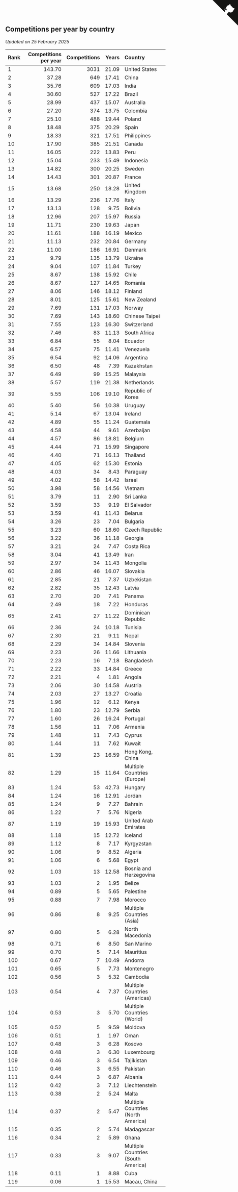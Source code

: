## Competitions per year by country

*Updated on 25 February 2025*

| Rank | Competitions per year | Competitions | Years | Country |
| :--- | ---: | ---: | ---: | :--- |
| 1 | 143.70 | 3031 | 21.09 | United States |
| 2 | 37.28 | 649 | 17.41 | China |
| 3 | 35.76 | 609 | 17.03 | India |
| 4 | 30.60 | 527 | 17.22 | Brazil |
| 5 | 28.99 | 437 | 15.07 | Australia |
| 6 | 27.20 | 374 | 13.75 | Colombia |
| 7 | 25.10 | 488 | 19.44 | Poland |
| 8 | 18.48 | 375 | 20.29 | Spain |
| 9 | 18.33 | 321 | 17.51 | Philippines |
| 10 | 17.90 | 385 | 21.51 | Canada |
| 11 | 16.05 | 222 | 13.83 | Peru |
| 12 | 15.04 | 233 | 15.49 | Indonesia |
| 13 | 14.82 | 300 | 20.25 | Sweden |
| 14 | 14.43 | 301 | 20.87 | France |
| 15 | 13.68 | 250 | 18.28 | United Kingdom |
| 16 | 13.29 | 236 | 17.76 | Italy |
| 17 | 13.13 | 128 | 9.75 | Bolivia |
| 18 | 12.96 | 207 | 15.97 | Russia |
| 19 | 11.71 | 230 | 19.63 | Japan |
| 20 | 11.61 | 188 | 16.19 | Mexico |
| 21 | 11.13 | 232 | 20.84 | Germany |
| 22 | 11.00 | 186 | 16.91 | Denmark |
| 23 | 9.79 | 135 | 13.79 | Ukraine |
| 24 | 9.04 | 107 | 11.84 | Turkey |
| 25 | 8.67 | 138 | 15.92 | Chile |
| 26 | 8.67 | 127 | 14.65 | Romania |
| 27 | 8.06 | 146 | 18.12 | Finland |
| 28 | 8.01 | 125 | 15.61 | New Zealand |
| 29 | 7.69 | 131 | 17.03 | Norway |
| 30 | 7.69 | 143 | 18.60 | Chinese Taipei |
| 31 | 7.55 | 123 | 16.30 | Switzerland |
| 32 | 7.46 | 83 | 11.13 | South Africa |
| 33 | 6.84 | 55 | 8.04 | Ecuador |
| 34 | 6.57 | 75 | 11.41 | Venezuela |
| 35 | 6.54 | 92 | 14.06 | Argentina |
| 36 | 6.50 | 48 | 7.39 | Kazakhstan |
| 37 | 6.49 | 99 | 15.25 | Malaysia |
| 38 | 5.57 | 119 | 21.38 | Netherlands |
| 39 | 5.55 | 106 | 19.10 | Republic of Korea |
| 40 | 5.40 | 56 | 10.38 | Uruguay |
| 41 | 5.14 | 67 | 13.04 | Ireland |
| 42 | 4.89 | 55 | 11.24 | Guatemala |
| 43 | 4.58 | 44 | 9.61 | Azerbaijan |
| 44 | 4.57 | 86 | 18.81 | Belgium |
| 45 | 4.44 | 71 | 15.99 | Singapore |
| 46 | 4.40 | 71 | 16.13 | Thailand |
| 47 | 4.05 | 62 | 15.30 | Estonia |
| 48 | 4.03 | 34 | 8.43 | Paraguay |
| 49 | 4.02 | 58 | 14.42 | Israel |
| 50 | 3.98 | 58 | 14.56 | Vietnam |
| 51 | 3.79 | 11 | 2.90 | Sri Lanka |
| 52 | 3.59 | 33 | 9.19 | El Salvador |
| 53 | 3.59 | 41 | 11.43 | Belarus |
| 54 | 3.26 | 23 | 7.04 | Bulgaria |
| 55 | 3.23 | 60 | 18.60 | Czech Republic |
| 56 | 3.22 | 36 | 11.18 | Georgia |
| 57 | 3.21 | 24 | 7.47 | Costa Rica |
| 58 | 3.04 | 41 | 13.49 | Iran |
| 59 | 2.97 | 34 | 11.43 | Mongolia |
| 60 | 2.86 | 46 | 16.07 | Slovakia |
| 61 | 2.85 | 21 | 7.37 | Uzbekistan |
| 62 | 2.82 | 35 | 12.43 | Latvia |
| 63 | 2.70 | 20 | 7.41 | Panama |
| 64 | 2.49 | 18 | 7.22 | Honduras |
| 65 | 2.41 | 27 | 11.22 | Dominican Republic |
| 66 | 2.36 | 24 | 10.18 | Tunisia |
| 67 | 2.30 | 21 | 9.11 | Nepal |
| 68 | 2.29 | 34 | 14.84 | Slovenia |
| 69 | 2.23 | 26 | 11.66 | Lithuania |
| 70 | 2.23 | 16 | 7.18 | Bangladesh |
| 71 | 2.22 | 33 | 14.84 | Greece |
| 72 | 2.21 | 4 | 1.81 | Angola |
| 73 | 2.06 | 30 | 14.58 | Austria |
| 74 | 2.03 | 27 | 13.27 | Croatia |
| 75 | 1.96 | 12 | 6.12 | Kenya |
| 76 | 1.80 | 23 | 12.79 | Serbia |
| 77 | 1.60 | 26 | 16.24 | Portugal |
| 78 | 1.56 | 11 | 7.06 | Armenia |
| 79 | 1.48 | 11 | 7.43 | Cyprus |
| 80 | 1.44 | 11 | 7.62 | Kuwait |
| 81 | 1.39 | 23 | 16.59 | Hong Kong, China |
| 82 | 1.29 | 15 | 11.64 | Multiple Countries (Europe) |
| 83 | 1.24 | 53 | 42.73 | Hungary |
| 84 | 1.24 | 16 | 12.91 | Jordan |
| 85 | 1.24 | 9 | 7.27 | Bahrain |
| 86 | 1.22 | 7 | 5.76 | Nigeria |
| 87 | 1.19 | 19 | 15.93 | United Arab Emirates |
| 88 | 1.18 | 15 | 12.72 | Iceland |
| 89 | 1.12 | 8 | 7.17 | Kyrgyzstan |
| 90 | 1.06 | 9 | 8.52 | Algeria |
| 91 | 1.06 | 6 | 5.68 | Egypt |
| 92 | 1.03 | 13 | 12.58 | Bosnia and Herzegovina |
| 93 | 1.03 | 2 | 1.95 | Belize |
| 94 | 0.89 | 5 | 5.65 | Palestine |
| 95 | 0.88 | 7 | 7.98 | Morocco |
| 96 | 0.86 | 8 | 9.25 | Multiple Countries (Asia) |
| 97 | 0.80 | 5 | 6.28 | North Macedonia |
| 98 | 0.71 | 6 | 8.50 | San Marino |
| 99 | 0.70 | 5 | 7.14 | Mauritius |
| 100 | 0.67 | 7 | 10.49 | Andorra |
| 101 | 0.65 | 5 | 7.73 | Montenegro |
| 102 | 0.56 | 3 | 5.32 | Cambodia |
| 103 | 0.54 | 4 | 7.37 | Multiple Countries (Americas) |
| 104 | 0.53 | 3 | 5.70 | Multiple Countries (World) |
| 105 | 0.52 | 5 | 9.59 | Moldova |
| 106 | 0.51 | 1 | 1.97 | Oman |
| 107 | 0.48 | 3 | 6.28 | Kosovo |
| 108 | 0.48 | 3 | 6.30 | Luxembourg |
| 109 | 0.46 | 3 | 6.54 | Tajikistan |
| 110 | 0.46 | 3 | 6.55 | Pakistan |
| 111 | 0.44 | 3 | 6.87 | Albania |
| 112 | 0.42 | 3 | 7.12 | Liechtenstein |
| 113 | 0.38 | 2 | 5.24 | Malta |
| 114 | 0.37 | 2 | 5.47 | Multiple Countries (North America) |
| 115 | 0.35 | 2 | 5.74 | Madagascar |
| 116 | 0.34 | 2 | 5.89 | Ghana |
| 117 | 0.33 | 3 | 9.07 | Multiple Countries (South America) |
| 118 | 0.11 | 1 | 8.88 | Cuba |
| 119 | 0.06 | 1 | 15.53 | Macau, China |


<a href="https://github.com/JustinTimeCuber/wca_statistics" class="github-corner" aria-label="View source on Github"><svg width="80" height="80" viewBox="0 0 250 250" style="fill:#151513; color:#fff; position: absolute; top: 0; border: 0; right: 0;" aria-hidden="true"><path d="M0,0 L115,115 L130,115 L142,142 L250,250 L250,0 Z"></path><path d="M128.3,109.0 C113.8,99.7 119.0,89.6 119.0,89.6 C122.0,82.7 120.5,78.6 120.5,78.6 C119.2,72.0 123.4,76.3 123.4,76.3 C127.3,80.9 125.5,87.3 125.5,87.3 C122.9,97.6 130.6,101.9 134.4,103.2" fill="currentColor" style="transform-origin: 130px 106px;" class="octo-arm"></path><path d="M115.0,115.0 C114.9,115.1 118.7,116.5 119.8,115.4 L133.7,101.6 C136.9,99.2 139.9,98.4 142.2,98.6 C133.8,88.0 127.5,74.4 143.8,58.0 C148.5,53.4 154.0,51.2 159.7,51.0 C160.3,49.4 163.2,43.6 171.4,40.1 C171.4,40.1 176.1,42.5 178.8,56.2 C183.1,58.6 187.2,61.8 190.9,65.4 C194.5,69.0 197.7,73.2 200.1,77.6 C213.8,80.2 216.3,84.9 216.3,84.9 C212.7,93.1 206.9,96.0 205.4,96.6 C205.1,102.4 203.0,107.8 198.3,112.5 C181.9,128.9 168.3,122.5 157.7,114.1 C157.9,116.9 156.7,120.9 152.7,124.9 L141.0,136.5 C139.8,137.7 141.6,141.9 141.8,141.8 Z" fill="currentColor" class="octo-body"></path></svg></a><style>.github-corner:hover .octo-arm{animation:octocat-wave 560ms ease-in-out}@keyframes octocat-wave{0%,100%{transform:rotate(0)}20%,60%{transform:rotate(-25deg)}40%,80%{transform:rotate(10deg)}}@media (max-width:500px){.github-corner:hover .octo-arm{animation:none}.github-corner .octo-arm{animation:octocat-wave 560ms ease-in-out}}</style>
